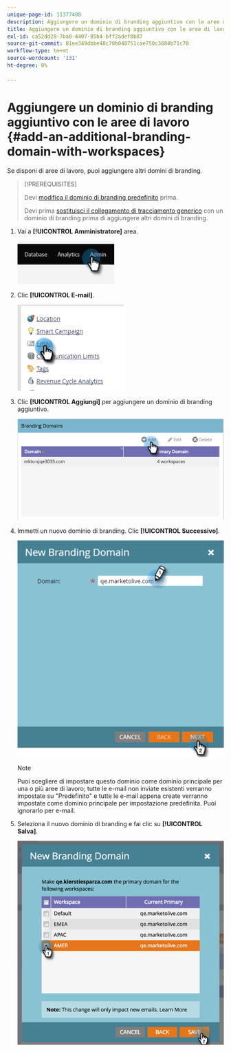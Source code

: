 ```yaml
---
unique-page-id: 11377408
description: Aggiungere un dominio di branding aggiuntivo con le aree di lavoro - Documenti Marketo - Documentazione del prodotto
title: Aggiungere un dominio di branding aggiuntivo con le aree di lavoro
exl-id: ca52dd28-7ba0-4407-85b4-bff2adef0b87
source-git-commit: 81ee349dbbe48c70b040751cae750c3684b71c78
workflow-type: tm+mt
source-wordcount: '131'
ht-degree: 0%

---
```


# Aggiungere un dominio di branding aggiuntivo con le aree di lavoro {#add-an-additional-branding-domain-with-workspaces}

Se disponi di aree di lavoro, puoi aggiungere altri domini di branding.

>[!PREREQUISITES]
>
>Devi [modifica il dominio di branding predefinito](/help/marketo/product-docs/administration/email-setup/add-multiple-branding-domains/edit-your-default-branding-domain.md) prima.
>
>Devi prima [sostituisci il collegamento di tracciamento generico](/help/marketo/product-docs/administration/email-setup/add-multiple-branding-domains/edit-your-default-branding-domain-with-workspaces.md) con un dominio di branding prima di aggiungere altri domini di branding.

1. Vai a **[!UICONTROL Amministratore]** area.

   ![](assets/add-an-additional-branding-domain-with-workspaces-1.png)

1. Clic **[!UICONTROL E-mail]**.

   ![](assets/add-an-additional-branding-domain-with-workspaces-2.png)

1. Clic **[!UICONTROL Aggiungi]** per aggiungere un dominio di branding aggiuntivo.

   ![](assets/add-an-additional-branding-domain-with-workspaces-3.png)

1. Immetti un nuovo dominio di branding. Clic **[!UICONTROL Successivo]**.

   ![](assets/add-an-additional-branding-domain-with-workspaces-4.png)

   >[!NOTE]
   >
   >Puoi scegliere di impostare questo dominio come dominio principale per una o più aree di lavoro; tutte le e-mail non inviate esistenti verranno impostate su &quot;Predefinito&quot; e tutte le e-mail appena create verranno impostate come dominio principale per impostazione predefinita. Puoi ignorarlo per e-mail.

1. Seleziona il nuovo dominio di branding e fai clic su **[!UICONTROL Salva]**.

   ![](assets/add-an-additional-branding-domain-with-workspaces-5.png)
